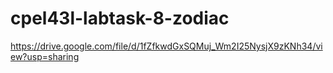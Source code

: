 # cpel43l-labtask-8-zodiac
https://drive.google.com/file/d/1fZfkwdGxSQMuj_Wm2I25NysjX9zKNh34/view?usp=sharing
